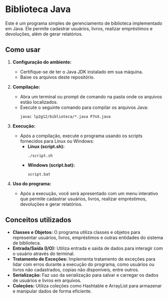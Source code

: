 # Biblioteca Java

Este é um programa simples de gerenciamento de biblioteca implementado em Java. Ele permite cadastrar usuários, livros, realizar empréstimos e devoluções, além de gerar relatórios.

## Como usar

1. **Configuração do ambiente:**
   - Certifique-se de ter o Java JDK instalado em sua máquina.
   - Baixe os arquivos deste repositório.

2. **Compilação:**
   - Abra um terminal ou prompt de comando na pasta onde os arquivos estão localizados.
   - Execute o seguinte comando para compilar os arquivos Java:
     ```
     javac lp2g12/biblioteca/*.java P7nX.java
     ```

3. **Execução:**
   - Após a compilação, execute o programa usando os scripts fornecidos para Linux ou Windows:
     - **Linux (script.sh):**
       ```
       ./script.sh
       ```
     - **Windows (script.bat):**
       ```
       script.bat
       ```

4. **Uso do programa:**
   - Após a execução, você será apresentado com um menu interativo que permite cadastrar usuários, livros, realizar empréstimos, devoluções e gerar relatórios.

## Conceitos utilizados

- **Classes e Objetos:** O programa utiliza classes e objetos para representar usuários, livros, empréstimos e outras entidades do sistema de biblioteca.
- **Entrada/Saída (I/O):** Utiliza entrada e saída de dados para interagir com o usuário através do terminal.
- **Tratamento de Exceções:** Implementa tratamento de exceções para lidar com erros durante a execução do programa, como usuários ou livros não cadastrados, copias não disponíveis, entre outros.
- **Serialização:** Faz uso da serialização para salvar e carregar os dados de usuários e livros em arquivos.
- **Coleções:** Utiliza coleções como Hashtable e ArrayList para armazenar e manipular dados de forma eficiente.
